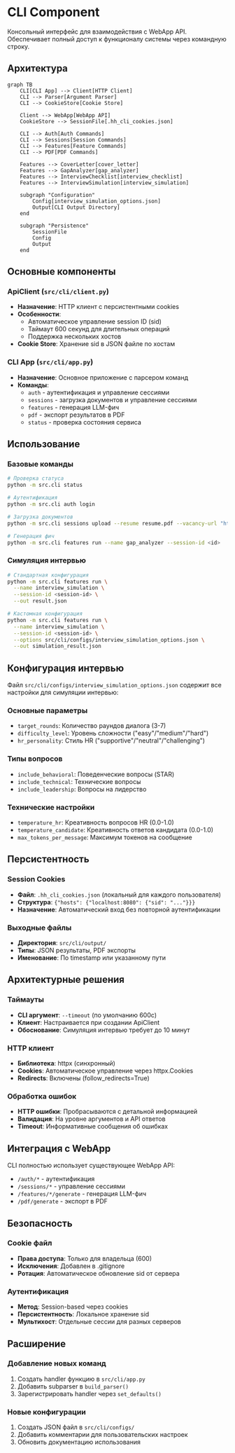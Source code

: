 # CLI Component

Консольный интерфейс для взаимодействия с WebApp API. Обеспечивает полный доступ к функционалу системы через командную строку.

## Архитектура

```mermaid
graph TB
    CLI[CLI App] --> Client[HTTP Client]
    CLI --> Parser[Argument Parser]
    CLI --> CookieStore[Cookie Store]
    
    Client --> WebApp[WebApp API]
    CookieStore --> SessionFile[.hh_cli_cookies.json]
    
    CLI --> Auth[Auth Commands]
    CLI --> Sessions[Session Commands] 
    CLI --> Features[Feature Commands]
    CLI --> PDF[PDF Commands]
    
    Features --> CoverLetter[cover_letter]
    Features --> GapAnalyzer[gap_analyzer]
    Features --> InterviewChecklist[interview_checklist]
    Features --> InterviewSimulation[interview_simulation]
    
    subgraph "Configuration"
        Config[interview_simulation_options.json]
        Output[CLI Output Directory]
    end
    
    subgraph "Persistence"
        SessionFile
        Config
        Output
    end
```

## Основные компоненты

### ApiClient (`src/cli/client.py`)
- **Назначение**: HTTP клиент с персистентными cookies
- **Особенности**: 
  - Автоматическое управление session ID (sid)
  - Таймаут 600 секунд для длительных операций
  - Поддержка нескольких хостов
- **Cookie Store**: Хранение sid в JSON файле по хостам

### CLI App (`src/cli/app.py`) 
- **Назначение**: Основное приложение с парсером команд
- **Команды**:
  - `auth` - аутентификация и управление сессиями
  - `sessions` - загрузка документов и управление сессиями
  - `features` - генерация LLM-фич
  - `pdf` - экспорт результатов в PDF
  - `status` - проверка состояния сервиса

## Использование

### Базовые команды

```bash
# Проверка статуса
python -m src.cli status

# Аутентификация
python -m src.cli auth login

# Загрузка документов
python -m src.cli sessions upload --resume resume.pdf --vacancy-url "https://..."

# Генерация фич
python -m src.cli features run --name gap_analyzer --session-id <id>
```

### Симуляция интервью

```bash
# Стандартная конфигурация
python -m src.cli features run \
  --name interview_simulation \
  --session-id <session-id> \
  --out result.json

# Кастомная конфигурация
python -m src.cli features run \
  --name interview_simulation \
  --session-id <session-id> \
  --options src/cli/configs/interview_simulation_options.json \
  --out simulation_result.json
```

## Конфигурация интервью

Файл `src/cli/configs/interview_simulation_options.json` содержит все настройки для симуляции интервью:

### Основные параметры
- `target_rounds`: Количество раундов диалога (3-7)
- `difficulty_level`: Уровень сложности ("easy"/"medium"/"hard")
- `hr_personality`: Стиль HR ("supportive"/"neutral"/"challenging")

### Типы вопросов
- `include_behavioral`: Поведенческие вопросы (STAR)
- `include_technical`: Технические вопросы
- `include_leadership`: Вопросы на лидерство

### Технические настройки
- `temperature_hr`: Креативность вопросов HR (0.0-1.0)
- `temperature_candidate`: Креативность ответов кандидата (0.0-1.0)  
- `max_tokens_per_message`: Максимум токенов на сообщение

## Персистентность

### Session Cookies
- **Файл**: `.hh_cli_cookies.json` (локальный для каждого пользователя)
- **Структура**: `{"hosts": {"localhost:8080": {"sid": "..."}}}`
- **Назначение**: Автоматический вход без повторной аутентификации

### Выходные файлы
- **Директория**: `src/cli/output/`
- **Типы**: JSON результаты, PDF экспорты
- **Именование**: По timestamp или указанному пути

## Архитектурные решения

### Таймауты
- **CLI аргумент**: `--timeout` (по умолчанию 600с)
- **Клиент**: Настраивается при создании ApiClient
- **Обоснование**: Симуляция интервью требует до 10 минут

### HTTP клиент
- **Библиотека**: httpx (синхронный)
- **Cookies**: Автоматическое управление через httpx.Cookies
- **Redirects**: Включены (follow_redirects=True)

### Обработка ошибок
- **HTTP ошибки**: Пробрасываются с детальной информацией
- **Валидация**: На уровне аргументов и API ответов
- **Timeout**: Информативные сообщения об ошибках

## Интеграция с WebApp

CLI полностью использует существующее WebApp API:
- `/auth/*` - аутентификация
- `/sessions/*` - управление сессиями  
- `/features/*/generate` - генерация LLM-фич
- `/pdf/generate` - экспорт в PDF

## Безопасность

### Cookie файл
- **Права доступа**: Только для владельца (600)
- **Исключения**: Добавлен в .gitignore
- **Ротация**: Автоматическое обновление sid от сервера

### Аутентификация
- **Метод**: Session-based через cookies
- **Персистентность**: Локальное хранение sid
- **Мультихост**: Отдельные сессии для разных серверов

## Расширение

### Добавление новых команд
1. Создать handler функцию в `src/cli/app.py`
2. Добавить subparser в `build_parser()`
3. Зарегистрировать handler через `set_defaults()`

### Новые конфигурации
1. Создать JSON файл в `src/cli/configs/`
2. Добавить комментарии для пользовательских настроек
3. Обновить документацию использования